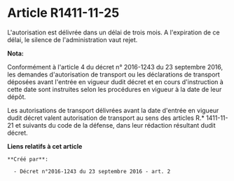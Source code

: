 # Article R1411-11-25

L'autorisation est délivrée dans un délai de trois mois. A l'expiration de ce délai, le silence de l'administration vaut
rejet.

**Nota:**

Conformément à l'article 4 du décret n° 2016-1243 du 23 septembre 2016, les demandes d'autorisation de transport ou les
déclarations de transport déposées avant l'entrée en vigueur dudit décret et en cours d'instruction à cette date sont
instruites selon les procédures en vigueur à la date de leur dépôt.

Les autorisations de transport délivrées avant la date d'entrée en vigueur dudit décret valent autorisation de transport au
sens des articles R.* 1411-11-21 et suivants du code de la défense, dans leur rédaction résultant dudit décret.

**Liens relatifs à cet article**

	**Créé par**:

	  - Décret n°2016-1243 du 23 septembre 2016 - art. 2
